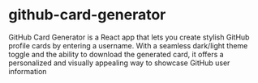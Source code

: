 # github-card-generator
GitHub Card Generator is a React app that lets you create stylish GitHub profile cards by entering a username. With a seamless dark/light theme toggle and the ability to download the generated card, it offers a personalized and visually appealing way to showcase GitHub user information
